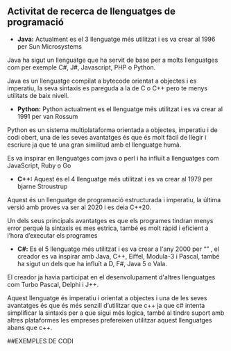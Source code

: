 ## Activitat de recerca de llenguatges de programació

- **Java:** Actualment es el 3 llenguatge més utilitzat i es va crear al 1996 per Sun Microsystems

Java ha sigut un llenguatge que ha servit de base per a molts llenguatges com per exemple C#, J#, Javascript, PHP o Python.

Java es un llenguatge compilat a bytecode orientat a objectes i es imperatiu, la seva sintaxis es pareguda a la de C o C++ pero te menys utilitats de baix nivell.



- **Python:** Python actualment es el llenguatge més utilitzat i es va crear al 1991 per van Rossum 



Python es un sistema multiplataforma orientada a objectes, imperatiu i de codi obert, una de les seves avantatges és que és molt fàcil de llegir i escriure ja que té una gran similitud amb el llenguatge humà.

Es va inspirar en llenguatges com java o perl i ha influït a llenguatges com JavaScript, Ruby o Go



- **C++:**  Aquest és el 4 llenguatge més utilitzat i es va crear al 1979 per bjarne Stroustrup 	




Aquest és un llenguatge de programació estructurada i imperatiu, la última versió amb proves va ser al 2020 i es deia C++20.


Un dels seus principals avantatges es que els programes tindran menys error perquè la sintaxis es mes estrica, també es molt ràpid i eficient a l’hora d’executar els programes 



- **C#:** Es el 5 llenguatge més utilitzat i es va crear a l'any 2000 per “” , el creador es va inspirar amb Java, C++, Eiffel, Modula-3 i Pascal, també ha sigut un dels que ha influït a D, F#, Java 5 o Vala.





El creador ja havia participat en el desenvolupament d'altres llenguatges com Turbo Pascal, Delphi i J++.

Aquest llenguatge és imperatiu i orientat a objectes i una de les seves avantatges és que és més senzill d’utilitzar que c++ ja que c# intenta simplificar la sintaxis per a que sigui més logica, també al tindre suport amb altres plataformes les empreses prefereixen utilitzar aquest llenguatges abans que c++.


##EXEMPLES DE CODI





